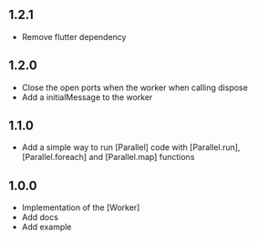 ## 1.2.1

* Remove flutter dependency

## 1.2.0

* Close the open ports when the worker when calling dispose
* Add a initialMessage to the worker

## 1.1.0

* Add a simple way to run [Parallel] code with [Parallel.run], [Parallel.foreach] and [Parallel.map] functions 

## 1.0.0

* Implementation of the [Worker]
* Add docs
* Add example
